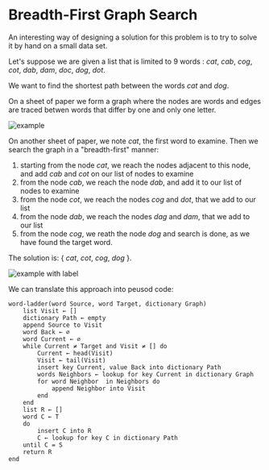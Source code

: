 # Breadth-First Graph Search
An interesting way of designing a solution for this problem is to try to solve it by hand on a small data set. 

Let's suppose we are given a list that is limited to 9 words : _cat_, _cab_, _cog_, _cot_, _dab_, _dam_, _doc_, _dog_, _dot_.

We want to find the shortest path between the words _cat_ and _dog_.

On a sheet of paper we form a graph where the nodes are words and edges are traced betwen words that differ by one and only one letter.

![example](/images/example.png)

On another sheet of paper, we note _cat_, the first word to examine. Then we search the graph in a "breadth-first" manner:

1. starting from the node _cat_, we reach the nodes adjacent to this node, and add _cab_ and _cot_ on our list of nodes to examine
2. from the node _cab_, we reach the node _dab_, and add it to our list of nodes to examine
3. from the node _cot_, we reach the nodes _cog_ and _dot_, that we add to our list
4. from the node _dab_, we reach the nodes _dag_ and _dam_, that we add to our list
5. from the node _cog_, we reath the node _dog_ and search is done, as we have found the target word.

The solution is: { _cat_, _cot_, _cog_, _dog_ }.


![example with label](/images/example-with-label.png)

We can translate this approach into peusod code:

```
word-ladder(word Source, word Target, dictionary Graph)
    list Visit ← []
    dictionary Path ← empty
    append Source to Visit
    word Back ← ∅
    word Current ← ∅
    while Current ≠ Target and Visit ≠ [] do
        Current ← head(Visit)
        Visit ← tail(Visit)
        insert key Current, value Back into dictionary Path
        words Neighbors ← lookup for key Current in dictionary Graph
        for word Neighbor  in Neighbors do 
            append Neighbor into Visit
        end
    end
    list R ← []
    word C ← T
    do 
        insert C into R
        C ← lookup for key C in dictionary Path 
    until C = S
    return R
end
```
